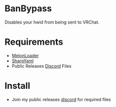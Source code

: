# BanBypass
Disables your hwid from being sent to VRChat.

# Requirements
- [MelonLoader](https://github.com/HerpDerpinstine/MelonLoader)
- [SharpYaml](https://github.com/xoofx/SharpYaml)
- Public Releases [Discord](https://discord.gg/PMmbwc2) Files

# Install
- Join my public releases [discord](https://discord.gg/PMmbwc2) for required files
